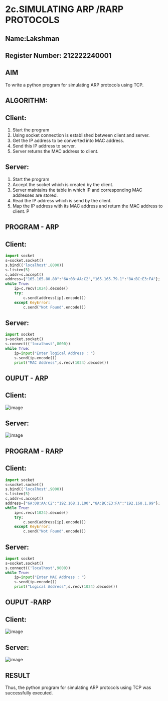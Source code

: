 # 2c.SIMULATING ARP /RARP PROTOCOLS
## Name:Lakshman
## Register Number: 212222240001
## AIM
To write a python program for simulating ARP protocols using TCP.
## ALGORITHM:
## Client:
1. Start the program
2. Using socket connection is established between client and server.
3. Get the IP address to be converted into MAC address.
4. Send this IP address to server.
5. Server returns the MAC address to client.
## Server:
1. Start the program
2. Accept the socket which is created by the client.
3. Server maintains the table in which IP and corresponding MAC addresses are
stored.
4. Read the IP address which is send by the client.
5. Map the IP address with its MAC address and return the MAC address to client.
P
## PROGRAM - ARP
## Client:
~~~python
import socket
s=socket.socket()
s.bind(('localhost',8000))
s.listen(5)
c,addr=s.accept()
address={"165.165.80.80":"6A:08:AA:C2","165.165.79.1":"8A:BC:E3:FA"};
while True:
    ip=c.recv(1024).decode()
    try:
        c.send(address[ip].encode())
    except KeyError:
        c.send("Not Found".encode())
~~~

## Server:
~~~python
import socket
s=socket.socket()
s.connect(('localhost',8000))
while True:
    ip=input("Enter logical Address : ")
    s.send(ip.encode())
    print("MAC Address",s.recv(1024).decode())
~~~

## OUPUT - ARP
## Client:
![image](https://github.com/user-attachments/assets/3b79ef78-1200-48c1-b21a-cccb1785bfe6)

## Server:
![image](https://github.com/user-attachments/assets/0590ac8b-a5d1-4126-b563-877683203631)

## PROGRAM - RARP
## Client:
~~~python
import socket
s=socket.socket()
s.bind(('localhost',9000))
s.listen(5)
c,addr=s.accept()
address={"6A:08:AA:C2":"192.168.1.100","8A:BC:E3:FA":"192.168.1.99"};
while True:
    ip=c.recv(1024).decode()
    try:
        c.send(address[ip].encode())
    except KeyError:
        c.send("Not Found".encode())
~~~

## Server:
~~~python
import socket
s=socket.socket()
s.connect(('localhost',9000))
while True:
    ip=input("Enter MAC Address : ")
    s.send(ip.encode())
    print("Logical Address",s.recv(1024).decode())
~~~

## OUPUT -RARP
## Client:
![image](https://github.com/user-attachments/assets/118354a5-bcc4-48ee-a144-7a7f20dbb026)

## Server:
![image](https://github.com/user-attachments/assets/19ae8922-9967-4d42-9333-3b40360f55ae)

## RESULT
Thus, the python program for simulating ARP protocols using TCP was successfully 
executed.
